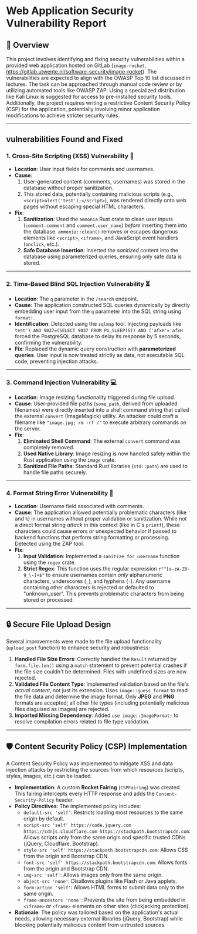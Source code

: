 # Web Application Security Vulnerability Report

## 📝 Overview

This project involves identifying and fixing security vulnerabilities within a provided web application hosted on GitLab (`image-rocket`, https://gitlab.utwente.nl/software-security/image-rocket). The vulnerabilities are expected to align with the OWASP Top 10 list discussed in lectures. The task can be approached through manual code review or by utilizing automated tools like OWASP ZAP. Using a specialized distribution like Kali Linux is suggested for access to pre-installed security tools. Additionally, the project requires writing a restrictive Content Security Policy (CSP) for the application, potentially involving minor application modifications to achieve stricter security rules.

---

##  vulnerabilities Found and Fixed

### 1. Cross-Site Scripting (XSS) Vulnerability 💉

* **Location**: User input fields for comments and usernames.
* **Cause**:
    1.  User-generated content (comments, usernames) was stored in the database without proper sanitization.
    2.  This stored data, potentially containing malicious scripts (e.g., `<script>alert('test');</script>`), was rendered directly onto web pages without escaping special HTML characters.
* **Fix**:
    1.  **Sanitization**: Used the `ammonia` Rust crate to clean user inputs (`comment.comment` and `comment.user_name`) *before* inserting them into the database. `ammonia::clean()` removes or escapes dangerous elements like `<script>`, `<iframe>`, and JavaScript event handlers (`onclick`, etc.).
    2.  **Safe Database Insertion**: Inserted the *sanitized* content into the database using parameterized queries, ensuring only safe data is stored.

---

### 2. Time-Based Blind SQL Injection Vulnerability ⏳

* **Location**: The `q` parameter in the `/search` endpoint.
* **Cause**: The application constructed SQL queries dynamically by directly embedding user input from the `q` parameter into the SQL string using `format!`.
* **Identification**: Detected using the `sqlmap` tool. Injecting payloads like `test') AND 9037=(SELECT 9037 FROM PG_SLEEP(5)) AND ('afxH'='afxH` forced the PostgreSQL database to delay its response by 5 seconds, confirming the vulnerability.
* **Fix**: Replaced the dynamic query construction with **parameterized queries**. User input is now treated strictly as data, not executable SQL code, preventing injection attacks.

---

### 3. Command Injection Vulnerability 💻

* **Location**: Image resizing functionality triggered during file upload.
* **Cause**: User-provided file paths (`some_path`, derived from uploaded filenames) were directly inserted into a shell command string that called the external `convert` (ImageMagick) utility. An attacker could craft a filename like `"image.jpg; rm -rf /"` to execute arbitrary commands on the server.
* **Fix**:
    1.  **Eliminated Shell Command**: The external `convert` command was completely removed.
    2.  **Used Native Library**: Image resizing is now handled safely within the Rust application using the `image` crate.
    3.  **Sanitized File Paths**: Standard Rust libraries (`std::path`) are used to handle file paths securely.

---

### 4. Format String Error Vulnerability 🔡

* **Location**: Username field associated with comments.
* **Cause**: The application allowed potentially problematic characters (like `'` and `%`) in usernames without proper validation or sanitization. While not a direct format string *attack* in this context (like in C's `printf`), these characters could cause errors or unexpected behavior if passed to backend functions that perform string formatting or processing. Detected using the ZAP tool.
* **Fix**:
    1.  **Input Validation**: Implemented a `sanitize_for_username` function using the `regex` crate.
    2.  **Strict Regex**: This function uses the regular expression `r"^[a-zA-Z0-9_\-]+$"` to ensure usernames contain *only* alphanumeric characters, underscores (`_`), and hyphens (`-`). Any username containing other characters is rejected or defaulted to "unknown_user". This prevents problematic characters from being stored or processed.

---

## 🔒 Secure File Upload Design

Several improvements were made to the file upload functionality (`upload_post` function) to enhance security and robustness:

1.  **Handled File Size Errors**: Correctly handled the `Result` returned by `form.file.len()` using a `match` statement to prevent potential crashes if the file size couldn't be determined. Files with undefined sizes are now rejected.
2.  **Validated File Content Type**: Implemented validation based on the file's *actual content*, not just its extension. Uses `image::guess_format` to read the file data and determine the image format. Only **JPEG** and **PNG** formats are accepted; all other file types (including potentially malicious files disguised as images) are rejected.
3.  **Imported Missing Dependency**: Added `use image::ImageFormat;` to resolve compilation errors related to file type validation.

---

## 🛡️ Content Security Policy (CSP) Implementation

A Content Security Policy was implemented to mitigate XSS and data injection attacks by restricting the sources from which resources (scripts, styles, images, etc.) can be loaded.

* **Implementation**: A custom **Rocket Fairing** (`CSPFairing`) was created. This fairing intercepts every HTTP response and adds the `Content-Security-Policy` header.
* **Policy Directives**: The implemented policy includes:
    * `default-src 'self'`: Restricts loading most resources to the same origin by default.
    * `script-src 'self' https://code.jquery.com https://cdnjs.cloudflare.com https://stackpath.bootstrapcdn.com`: Allows scripts only from the same origin and specific trusted CDNs (jQuery, Cloudflare, Bootstrap).
    * `style-src 'self' https://stackpath.bootstrapcdn.com`: Allows CSS from the origin and Bootstrap CDN.
    * `font-src 'self' https://stackpath.bootstrapcdn.com`: Allows fonts from the origin and Bootstrap CDN.
    * `img-src 'self'`: Allows images only from the same origin.
    * `object-src 'none'`: Disallows plugins like Flash or Java applets.
    * `form-action 'self'`: Allows HTML forms to submit data only to the same origin.
    * `frame-ancestors 'none'`: Prevents the site from being embedded in `<iframe>` or `<frame>` elements on other sites (clickjacking protection).
* **Rationale**: The policy was tailored based on the application's actual needs, allowing necessary external libraries (jQuery, Bootstrap) while blocking potentially malicious content from untrusted sources.
